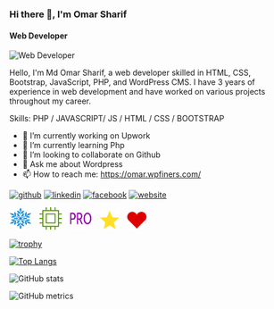 ### Hi there 👋, I'm Omar Sharif
#### Web Developer
![Web Developer](https://media.licdn.com/dms/image/D5616AQGMS0RtSYnhLg/profile-displaybackgroundimage-shrink_350_1400/0/1683534637453?e=1689811200&v=beta&t=CVfTWrm1fybVP8MgTeQSpazS8Q1y8jSpcAiOZ4WHW3s)

Hello, I'm Md Omar Sharif, a web developer skilled in HTML, CSS, Bootstrap, JavaScript, PHP, and WordPress CMS. I have 3 years of experience in web development and have worked on various projects throughout my career.

Skills: PHP / JAVASCRIPT/ JS / HTML / CSS / BOOTSTRAP

- 🔭 I’m currently working on Upwork 
- 🌱 I’m currently learning Php 
- 👯 I’m looking to collaborate on Github 
- 💬 Ask me about Wordpress 
- 📫 How to reach me: https://omar.wpfiners.com/ 


[<img src='https://cdn.jsdelivr.net/npm/simple-icons@3.0.1/icons/github.svg' alt='github' height='40'>](https://github.com/omarhimu)  [<img src='https://cdn.jsdelivr.net/npm/simple-icons@3.0.1/icons/linkedin.svg' alt='linkedin' height='40'>](https://www.linkedin.com/in/md-omar-sharif-80b40a207/)  [<img src='https://cdn.jsdelivr.net/npm/simple-icons@3.0.1/icons/facebook.svg' alt='facebook' height='40'>](https://www.facebook.com/omar.sharif.4)  [<img src='https://cdn.jsdelivr.net/npm/simple-icons@3.0.1/icons/icloud.svg' alt='website' height='40'>](https://omar.wpfiners.com/)  

<a href='https://archiveprogram.github.com/'><img src='https://raw.githubusercontent.com/acervenky/animated-github-badges/master/assets/acbadge.gif' width='40' height='40'></a> <a href='https://docs.github.com/en/developers'><img src='https://raw.githubusercontent.com/acervenky/animated-github-badges/master/assets/devbadge.gif' width='40' height='40'></a> <a href='https://github.com/pricing'><img src='https://raw.githubusercontent.com/acervenky/animated-github-badges/master/assets/pro.gif' width='40' height='40'></a> <a href='https://stars.github.com/'><img src='https://raw.githubusercontent.com/acervenky/animated-github-badges/master/assets/starbadge.gif' width='35' height='35'></a> <a href='https://docs.github.com/en/github/supporting-the-open-source-community-with-github-sponsors'><img src='https://raw.githubusercontent.com/acervenky/animated-github-badges/master/assets/sponsorbadge.gif' width='35' height='35'></a> 

[![trophy](https://github-profile-trophy.vercel.app/?username=omarhimu)](https://github.com/ryo-ma/github-profile-trophy)

[![Top Langs](https://github-readme-stats.vercel.app/api/top-langs/?username=omarhimu)](https://github.com/anuraghazra/github-readme-stats)

![GitHub stats](https://github-readme-stats.vercel.app/api?username=omarhimu&show_icons=true)  

![GitHub metrics](https://metrics.lecoq.io/omarhimu)  

